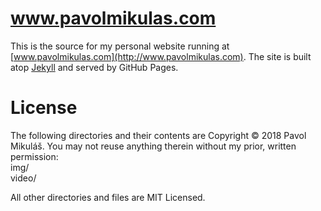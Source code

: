 # www.pavolmikulas.com
This is the source for my personal website running at [www.pavolmikulas.com](http://www.pavolmikulas.com). The site is built atop [Jekyll](http://jekyllrb.com) and served by GitHub Pages.

# License
The following directories and their contents are Copyright © 2018 Pavol Mikuláš. You may not reuse anything therein without my prior, written permission:  
img/  
video/

All other directories and files are MIT Licensed.
